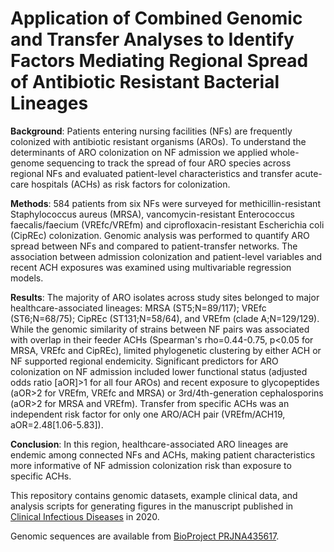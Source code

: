 # Application of Combined Genomic and Transfer Analyses to Identify Factors Mediating Regional Spread of Antibiotic Resistant Bacterial Lineages

**Background**: Patients entering nursing facilities (NFs) are frequently colonized with antibiotic resistant organisms (AROs). To understand the determinants of ARO colonization on NF admission we applied whole-genome sequencing to track the spread of four ARO species across regional NFs and evaluated patient-level characteristics and transfer acute-care hospitals (ACHs) as risk factors for colonization.

**Methods**: 584 patients from six NFs were surveyed for methicillin-resistant Staphylococcus aureus (MRSA), vancomycin-resistant Enterococcus faecalis/faecium (VREfc/VREfm) and ciprofloxacin-resistant Escherichia coli (CipREc) colonization. Genomic analysis was performed to quantify ARO spread between NFs and compared to patient-transfer networks. The association between admission colonization and patient-level variables and recent ACH exposures was examined using multivariable regression models.

**Results**: The majority of ARO isolates across study sites belonged to major healthcare-associated lineages: MRSA (ST5;N=89/117); VREfc (ST6;N=68/75); CipREc (ST131;N=58/64), and VREfm (clade A;N=129/129). While the genomic similarity of strains between NF pairs was associated with overlap in their feeder ACHs (Spearman's rho=0.44-0.75, p<0.05 for MRSA, VREfc and CipREc), limited phylogenetic clustering by either ACH or NF supported regional endemicity. Significant predictors for ARO colonization on NF admission included lower functional status (adjusted odds ratio [aOR]>1 for all four AROs) and recent exposure to glycopeptides (aOR>2 for VREfm, VREfc and MRSA) or 3rd/4th-generation cephalosporins (aOR>2 for MRSA and VREfm). Transfer from specific ACHs was an independent risk factor for only one ARO/ACH pair (VREfm/ACH19, aOR=2.48[1.06-5.83]).

**Conclusion**: In this region, healthcare-associated ARO lineages are endemic among connected NFs and ACHs, making patient characteristics more informative of NF admission colonization risk than exposure to specific ACHs.

This repository contains genomic datasets, example clinical data, and analysis scripts for generating figures in the manuscript published in [Clinical Infectious Diseases](https://academic.oup.com/cid/article/doi/10.1093/cid/ciaa364/5814952) in 2020.

Genomic sequences are available from [BioProject PRJNA435617](https://www.ncbi.nlm.nih.gov/bioproject/?term=PRJNA435617).
